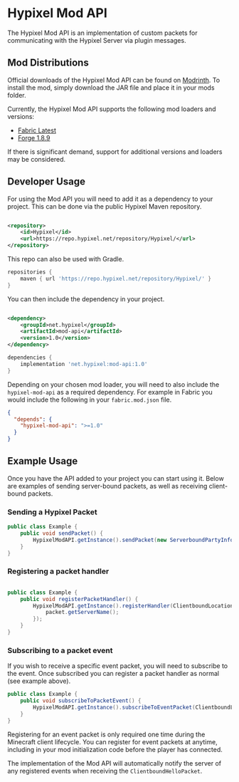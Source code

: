 # Hypixel Mod API

The Hypixel Mod API is an implementation of custom packets for communicating with the Hypixel Server via plugin
messages.

## Mod Distributions

Official downloads of the Hypixel Mod API can be found on [Modrinth](https://modrinth.com/mod/hypixel-mod-api).
To install the mod, simply download the JAR file and place it in your mods folder.

Currently, the Hypixel Mod API supports the following mod loaders and versions:

- [Fabric Latest](https://github.com/HypixelDev/FabricModAPI)
- [Forge 1.8.9](https://github.com/HypixelDev/ForgeModAPI)

If there is significant demand, support for additional versions and loaders may be considered.

## Developer Usage

For using the Mod API you will need to add it as a dependency to your project. This can be done via the public
Hypixel Maven repository.

```xml

<repository>
    <id>Hypixel</id>
    <url>https://repo.hypixel.net/repository/Hypixel/</url>
</repository>
```

This repo can also be used with Gradle.

```gradle
repositories {
    maven { url 'https://repo.hypixel.net/repository/Hypixel/' }
}
```

You can then include the dependency in your project.

```xml

<dependency>
    <groupId>net.hypixel</groupId>
    <artifactId>mod-api</artifactId>
    <version>1.0</version>
</dependency>
```

```gradle
dependencies {
    implementation 'net.hypixel:mod-api:1.0'
}
```

Depending on your chosen mod loader, you will need to also include the `hypixel-mod-api` as a required dependency. For
example in Fabric you would include the following in your `fabric.mod.json` file.

```json
{
  "depends": {
    "hypixel-mod-api": ">=1.0"
  }
}
```

## Example Usage

Once you have the API added to your project you can start using it. Below are examples of sending server-bound packets,
as well as receiving client-bound packets.

### Sending a Hypixel Packet

```java
public class Example {
    public void sendPacket() {
        HypixelModAPI.getInstance().sendPacket(new ServerboundPartyInfoPacket());
    }
}
```

### Registering a packet handler

```java

public class Example {
    public void registerPacketHandler() {
        HypixelModAPI.getInstance().registerHandler(ClientboundLocationPacket.class, packet -> {
            packet.getServerName();
        });
    }
}
```

### Subscribing to a packet event

If you wish to receive a specific event packet, you will need to subscribe to the event. Once subscribed you can
register a packet handler as normal (see example above).

```java
public class Example {
    public void subscribeToPacketEvent() {
        HypixelModAPI.getInstance().subscribeToEventPacket(ClientboundLocationPacket.class);
    }
}
```

Registering for an event packet is only required one time during the Minecraft client lifecycle. You can register for
event packets at anytime, including in your mod initialization code before the player has connected.

The implementation of the Mod API will automatically notify the server of any registered events when receiving
the `ClientboundHelloPacket`.